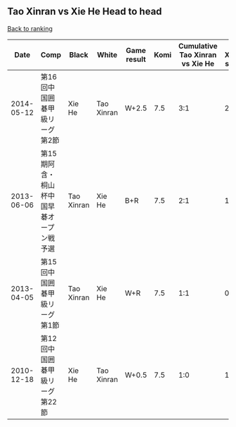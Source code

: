## Tao Xinran vs Xie He Head to head

[Back to ranking](../../index.md)




| **Date** | **Comp** | **Black** | **White** | **Game result** | **Komi** | **Cumulative Tao Xinran vs Xie He** | **Tao Xinran streak** | **Xie He streak** | 
| --- | --- | --- | --- | --- | --- | --- | --- | --- |
| 2014-05-12 | 第16回中国囲碁甲級リーグ第2節 | Xie He | Tao Xinran | W+2.5 | 7.5 | 3:1 | 2 | 0 | 
| 2013-06-06 | 第15期阿含・桐山杯中国早碁オープン戦予選 | Tao Xinran | Xie He | B+R | 7.5 | 2:1 | 1 | 0 | 
| 2013-04-05 | 第15回中国囲碁甲級リーグ第1節 | Tao Xinran | Xie He | W+R | 7.5 | 1:1 | 0 | 1 | 
| 2010-12-18 | 第12回中国囲碁甲級リーグ第22節 | Xie He | Tao Xinran | W+0.5 | 7.5 | 1:0 | 1 | 0 |





